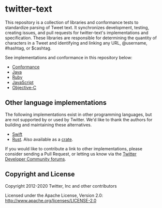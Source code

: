 # twitter-text

This repository is a collection of libraries and conformance tests to standardize parsing of Tweet text. It synchronizes development, testing, creating issues, and pull requests for twitter-text's implementations and specification. These libraries are responsible for determining the quantity of characters in a Tweet and identifying and linking any URL, @username, #hashtag, or $cashtag.

See implementations and conformance in this repository below:

* [Conformance](conformance)
* [Java](java)
* [Ruby](rb)
* [JavaScript](js)
* [Objective-C](objc)

## Other language implementations

The following implementations exist in other programming languages, but are not supported by or used by Twitter. 
We'd like to thank the authors for building and maintaining these alternatives.

* [Swift](https://swiftpack.co/package/nysander/twitter-text)
* [Rust](https://github.com/sayrer/twitter-text). Also available as a [crate](https://crates.io/crates/twitter-text).

If you would like to contribute a link to other implementations, please consider sending a Pull Request, or letting us know via the [Twitter Developer Community forums](https://twittercommunity.com/c/libraries-and-sdks/63).

## Copyright and License

Copyright 2012-2020 Twitter, Inc and other contributors

Licensed under the Apache License, Version 2.0: http://www.apache.org/licenses/LICENSE-2.0

